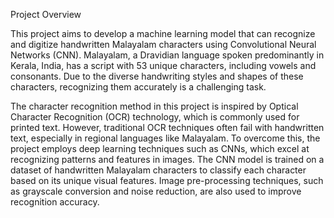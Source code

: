 Project Overview

This project aims to develop a machine learning model that can recognize and digitize handwritten Malayalam characters using Convolutional Neural Networks (CNN). Malayalam, a Dravidian language spoken predominantly in Kerala, India, has a script with 53 unique characters, including vowels and consonants. Due to the diverse handwriting styles and shapes of these characters, recognizing them accurately is a challenging task.

The character recognition method in this project is inspired by Optical Character Recognition (OCR) technology, which is commonly used for printed text. However, traditional OCR techniques often fail with handwritten text, especially in regional languages like Malayalam. To overcome this, the project employs deep learning techniques such as CNNs, which excel at recognizing patterns and features in images. The CNN model is trained on a dataset of handwritten Malayalam characters to classify each character based on its unique visual features. Image pre-processing techniques, such as grayscale conversion and noise reduction, are also used to improve recognition accuracy.
